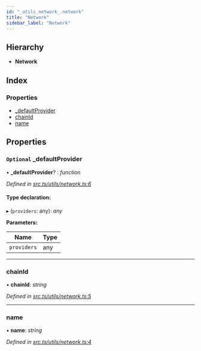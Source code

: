 ```yaml
---
id: "_utils_network_.network"
title: "Network"
sidebar_label: "Network"
---
```


## Hierarchy

* **Network**

## Index

### Properties

* [_defaultProvider](_utils_network_.network.md#optional-_defaultprovider)
* [chainId](_utils_network_.network.md#chainid)
* [name](_utils_network_.network.md#name)

## Properties

### `Optional` _defaultProvider

• **_defaultProvider**? : *function*

*Defined in [src.ts/utils/network.ts:6](https://github.com/nearprotocol/nearlib/blob/d578981/src.ts/utils/network.ts#L6)*

#### Type declaration:

▸ (`providers`: any): *any*

**Parameters:**

Name | Type |
------ | ------ |
`providers` | any |

___

###  chainId

• **chainId**: *string*

*Defined in [src.ts/utils/network.ts:5](https://github.com/nearprotocol/nearlib/blob/d578981/src.ts/utils/network.ts#L5)*

___

###  name

• **name**: *string*

*Defined in [src.ts/utils/network.ts:4](https://github.com/nearprotocol/nearlib/blob/d578981/src.ts/utils/network.ts#L4)*
